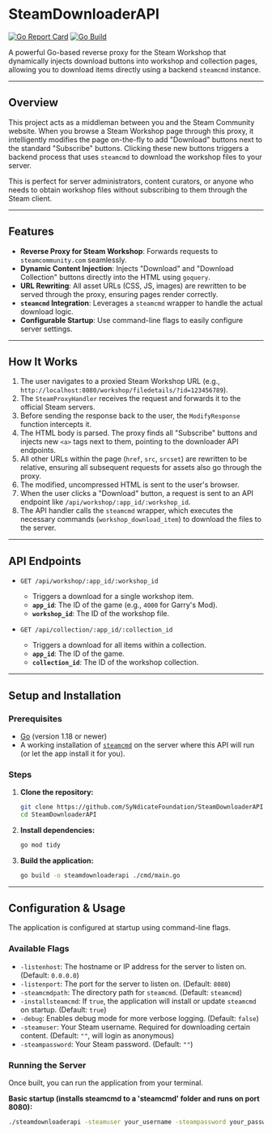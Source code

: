 # SteamDownloaderAPI

[![Go Report Card](https://goreportcard.com/badge/github.com/SyNdicateFoundation/SteamDownloaderAPI)](https://goreportcard.com/report/github.com/SyNdicateFoundation/SteamDownloaderAPI)
[![Go Build](https://github.com/SyNdicateFoundation/SteamDownloaderAPI/actions/workflows/go.yml/badge.svg)](https://github.com/SyNdicateFoundation/SteamDownloaderAPI/actions/workflows/go.yml)

A powerful Go-based reverse proxy for the Steam Workshop that dynamically injects download buttons into workshop and collection pages, allowing you to download items directly using a backend `steamcmd` instance.

***

## Overview

This project acts as a middleman between you and the Steam Community website. When you browse a Steam Workshop page through this proxy, it intelligently modifies the page on-the-fly to add "Download" buttons next to the standard "Subscribe" buttons. Clicking these new buttons triggers a backend process that uses `steamcmd` to download the workshop files to your server.

This is perfect for server administrators, content curators, or anyone who needs to obtain workshop files without subscribing to them through the Steam client.

***

## Features

-   **Reverse Proxy for Steam Workshop**: Forwards requests to `steamcommunity.com` seamlessly.
-   **Dynamic Content Injection**: Injects "Download" and "Download Collection" buttons directly into the HTML using `goquery`.
-   **URL Rewriting**: All asset URLs (CSS, JS, images) are rewritten to be served through the proxy, ensuring pages render correctly.
-   **`steamcmd` Integration**: Leverages a `steamcmd` wrapper to handle the actual download logic.
-   **Configurable Startup**: Use command-line flags to easily configure server settings.

***

## How It Works

1.  The user navigates to a proxied Steam Workshop URL (e.g., `http://localhost:8080/workshop/filedetails/?id=123456789`).
2.  The `SteamProxyHandler` receives the request and forwards it to the official Steam servers.
3.  Before sending the response back to the user, the `ModifyResponse` function intercepts it.
4.  The HTML body is parsed. The proxy finds all "Subscribe" buttons and injects new `<a>` tags next to them, pointing to the downloader API endpoints.
5.  All other URLs within the page (`href`, `src`, `srcset`) are rewritten to be relative, ensuring all subsequent requests for assets also go through the proxy.
6.  The modified, uncompressed HTML is sent to the user's browser.
7.  When the user clicks a "Download" button, a request is sent to an API endpoint like `/api/workshop/:app_id/:workshop_id`.
8.  The API handler calls the `steamcmd` wrapper, which executes the necessary commands (`workshop_download_item`) to download the files to the server.

***

## API Endpoints

-   `GET /api/workshop/:app_id/:workshop_id`
    -   Triggers a download for a single workshop item.
    -   **`app_id`**: The ID of the game (e.g., `4000` for Garry's Mod).
    -   **`workshop_id`**: The ID of the workshop file.

-   `GET /api/collection/:app_id/:collection_id`
    -   Triggers a download for all items within a collection.
    -   **`app_id`**: The ID of the game.
    -   **`collection_id`**: The ID of the workshop collection.

***

## Setup and Installation

### Prerequisites

-   [Go](https://golang.org/doc/install) (version 1.18 or newer)
-   A working installation of [`steamcmd`](https://developer.valvesoftware.com/wiki/SteamCMD) on the server where this API will run (or let the app install it for you).

### Steps

1.  **Clone the repository:**
    ```sh
    git clone https://github.com/SyNdicateFoundation/SteamDownloaderAPI.git
    cd SteamDownloaderAPI
    ```

2.  **Install dependencies:**
    ```sh
    go mod tidy
    ```

3.  **Build the application:**
    ```sh
    go build -o steamdownloaderapi ./cmd/main.go
    ```

***

## Configuration & Usage

The application is configured at startup using command-line flags.

### Available Flags

-   `-listenhost`: The hostname or IP address for the server to listen on. (Default: `0.0.0.0`)
-   `-listenport`: The port for the server to listen on. (Default: `8080`)
-   `-steamcmdpath`: The directory path for `steamcmd`. (Default: `steamcmd`)
-   `-installsteamcmd`: If `true`, the application will install or update `steamcmd` on startup. (Default: `true`)
-   `-debug`: Enables debug mode for more verbose logging. (Default: `false`)
-   `-steamuser`: Your Steam username. Required for downloading certain content. (Default: `""`, will login as anonymous)
-   `-steampassword`: Your Steam password. (Default: `""`)

### Running the Server

Once built, you can run the application from your terminal.

**Basic startup (installs steamcmd to a 'steamcmd' folder and runs on port 8080):**
```sh
./steamdownloaderapi -steamuser your_username -steampassword your_password